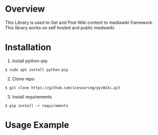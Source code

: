 # Overview
This Library is used to Get and Post Wiki content to mediawiki framework. 
This library works on self hosted and public mediawiki.

# Installation
1. Install python-pip
```
$ sudo apt install python-pip
```
2. Clone repo
```
$ git clone https://github.com/icesourceg/pycWiki.git
```

3. Install requirements
```
$ pip install -r requirements
```

# Usage Example

